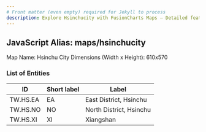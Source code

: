 ```yaml
---
# Front matter (even empty) required for Jekyll to process
description: Explore Hsinchucity with FusionCharts Maps – Detailed features for seamless integration. Try now & enhance your data visualization today! 
---
```


## JavaScript Alias: maps/hsinchucity

Map Name: Hsinchu City
Dimensions (Width x Height): 610x570

### List of Entities

ID | Short label | Label
---|---|---|
TW.HS.EA|EA|East District, Hsinchu
TW.HS.NO|NO|North District, Hsinchu
TW.HS.XI|XI|Xiangshan